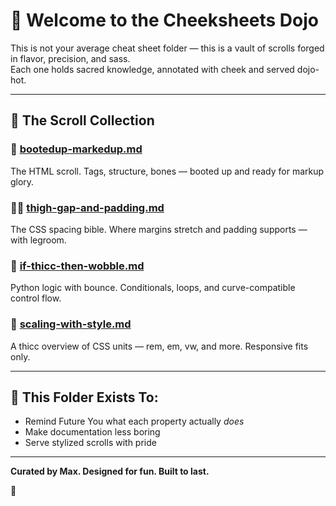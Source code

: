 
# 💋 Welcome to the Cheeksheets Dojo

This is not your average cheat sheet folder — this is a vault of scrolls forged in flavor, precision, and sass.  
Each one holds sacred knowledge, annotated with cheek and served dojo-hot.

---

## 📜 The Scroll Collection

### 🦴 [bootedup-markedup.md](./🦴bootedup-markedup.md)
The HTML scroll. Tags, structure, bones — booted up and ready for markup glory.

### 💁‍♀️ [thigh-gap-and-padding.md](./💁‍♀️-thigh-gap-and-padding.md)
The CSS spacing bible. Where margins stretch and padding supports — with legroom.

### 🍑 [if-thicc-then-wobble.md](./🍑if-thicc-then-wobble.md)
Python logic with bounce. Conditionals, loops, and curve-compatible control flow.

### 👙 [scaling-with-style.md](./👙-scaling-with-style.md)
A thicc overview of CSS units — rem, em, vw, and more. Responsive fits only.

---

## 🧠 This Folder Exists To:

- Remind Future You what each property actually *does*
- Make documentation less boring
- Serve stylized scrolls with pride

---

**Curated by Max. Designed for fun. Built to last.**

🫰
